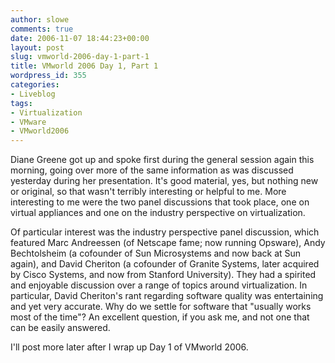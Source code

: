 ```yaml
---
author: slowe
comments: true
date: 2006-11-07 18:44:23+00:00
layout: post
slug: vmworld-2006-day-1-part-1
title: VMworld 2006 Day 1, Part 1
wordpress_id: 355
categories:
- Liveblog
tags:
- Virtualization
- VMware
- VMworld2006
---
```


Diane Greene got up and spoke first during the general session again this morning, going over more of the same information as was discussed yesterday during her presentation. It's good material, yes, but nothing new or original, so that wasn't terribly interesting or helpful to me. More interesting to me were the two panel discussions that took place, one on virtual appliances and one on the industry perspective on virtualization.

Of particular interest was the industry perspective panel discussion, which featured Marc Andreessen (of Netscape fame; now running Opsware), Andy Bechtolsheim (a cofounder of Sun Microsystems and now back at Sun again), and David Cheriton (a cofounder of Granite Systems, later acquired by Cisco Systems, and now from Stanford University). They had a spirited and enjoyable discussion over a range of topics around virtualization. In particular, David Cheriton's rant regarding software quality was entertaining and yet very accurate. Why do we settle for software that "usually works most of the time"? An excellent question, if you ask me, and not one that can be easily answered.

I'll post more later after I wrap up Day 1 of VMworld 2006.
